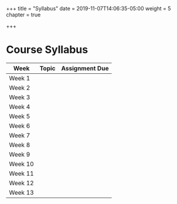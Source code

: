 +++
title = "Syllabus"
date = 2019-11-07T14:06:35-05:00
weight = 5
chapter = true

+++

# Course Syllabus
| Week 	| Topic | Assignment Due|
| --- 	| --- 	| --- 			|
| Week 1 | | |
| Week 2 | | |
| Week 3 | | |
| Week 4 | | |
| Week 5 | | |
| Week 6 | | |
| Week 7 | | |
| Week 8 | | |
| Week 9 | | |
| Week 10 | | |
| Week 11 | | |
| Week 12 | | |
| Week 13 | | |